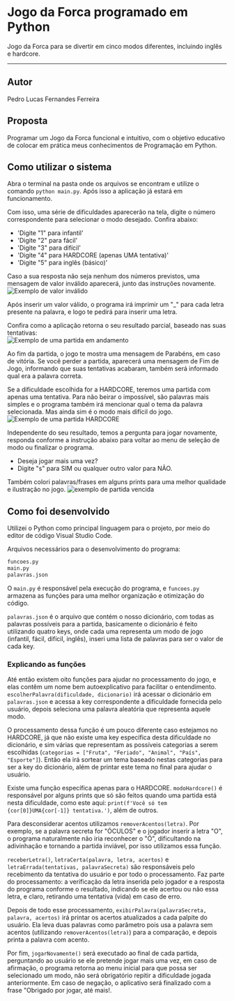 # Jogo da Forca programado em Python
Jogo da Forca para se divertir em cinco modos diferentes, incluindo inglês e hardcore.

***

## Autor
Pedro Lucas Fernandes Ferreira

## Proposta
Programar um Jogo da Forca funcional e intuitivo, com o objetivo educativo de colocar em prática meus conhecimentos de Programação em Python.

## Como utilizar o sistema
Abra o terminal na pasta onde os arquivos se encontram e utilize o comando ``python main.py``. Após isso a aplicação já estará em funcionamento.

Com isso, uma série de dificuldades aparecerão na tela, digite o número correspondente para selecionar o modo desejado. Confira abaixo:
- 'Digite "1" para infantil'
- 'Digite "2" para fácil'
- 'Digite "3" para difícil'
- 'Digite "4" para HARDCORE (apenas UMA tentativa)'
- 'Digite "5" para inglês (básico)'

Caso a sua resposta não seja nenhum dos números previstos, uma mensagem de valor inválido aparecerá, junto das instruções novamente. <br>
![Exemplo de valor inválido](https://i.imgur.com/yStVuDV.png)

Após inserir um valor válido, o programa irá imprimir um "_" para cada letra presente na palavra, e logo te pedirá para inserir uma letra.

Confira como a aplicação retorna o seu resultado parcial, baseado nas suas tentativas: <br>
![Exemplo de uma partida em andamento](https://i.imgur.com/YEtMJhP.png)

Ao fim da partida, o jogo te mostra uma mensagem de Parabéns, em caso de vitória. Se você perder a partida, aparecerá uma mensagem de Fim de Jogo, informando que suas tentativas acabaram, também será informado qual era a palavra correta.

Se a dificuldade escolhida for a HARDCORE, teremos uma partida com apenas uma tentativa. Para não beirar o impossível, são palavras mais simples e o programa também irá mencionar qual o tema da palavra selecionada. Mas ainda sim é o modo mais difícil do jogo.
![Exemplo de uma partida HARDCORE](https://i.imgur.com/I7VQXlv.png)

Independente do seu resultado, temos a pergunta para jogar novamente, responda conforme a instrução abaixo para voltar ao menu de seleção de modo ou finalizar o programa.
- Deseja jogar mais uma vez?
- Digite "s" para SIM ou qualquer outro valor para NÃO.

Também colori palavras/frases em alguns prints para uma melhor qualidade e ilustração no jogo.
![exemplo de partida vencida](https://i.imgur.com/jgRC5LF.png)

## Como foi desenvolvido
Utilizei o Python como principal linguagem para o projeto, por meio do editor de código Visual Studio Code.

Arquivos necessários para o desenvolvimento do programa:
```bash
funcoes.py
main.py
palavras.json
```

O ``main.py`` é responsável pela execução do programa, e ``funcoes.py`` armazena as funções para uma melhor organização e otimização do código.

``palavras.json`` é o arquivo que contém o nosso dicionário, com todas as palavras possíveis para a partida, basicamente o dicionário é feito utilizando quatro keys, onde cada uma representa um modo de jogo (infantil, fácil, difícil, inglês), inseri uma lista de palavras para ser o valor de cada key.

### Explicando as funções
Até então existem oito funções para ajudar no processamento do jogo, e elas contêm um nome bem autoexplicativo para facilitar o entendimento. ``escolherPalavra(dificuldade, dicionario)`` irá acessar o dicionário em ``palavras.json`` e acessa a key correspondente a dificuldade fornecida pelo usuário, depois seleciona uma palavra aleatória que representa aquele modo.

O processamento dessa função é um pouco diferente caso estejamos no HARDCORE, já que não existe uma key específica desta dificuldade no dicionário, e sim várias que representam as possíveis categorias a serem escolhidas (``categorias = ["Fruta", "Feriado", "Animal", "País", "Esporte"]``). Então ela irá sortear um tema baseado nestas categorias para ser a key do dicionário, além de printar este tema no final para ajudar o usuário.

Existe uma função específica apenas para o HARDCORE. ``modoHardcore()`` é responsável por alguns prints que só são feitos quando uma partida está nesta dificuldade, como este aqui: ``print(f'Você só tem {cor[0]}UMA{cor[-1]} tentativa.')``, além de outros.

Para desconsiderar acentos utilizamos ``removerAcentos(letra)``. Por exemplo, se a palavra secreta for "ÓCULOS" e o jogador inserir a letra "O", o programa naturalmente não iria reconhecer o "Ó", dificultando na adivinhação e tornando a partida inviável, por isso utilizamos essa função.

``receberLetra()``, ``letraCerta(palavra, letra, acertos)`` e ``letraErrada(tentativas, palavraSecreta)`` são responsáveis pelo recebimento da tentativa do usuário e por todo o processamento. Faz parte do processamento: a verificação da letra inserida pelo jogador e a resposta do programa conforme o resultado, indicando se ele acertou ou não essa letra, e claro, retirando uma tentativa (vida) em caso de erro.

Depois de todo esse processamento, ``exibirPalavra(palavraSecreta, palavra, acertos)`` irá printar os acertos atualizados a cada palpite do usuário. Ela leva duas palavras como parâmetro pois usa a palavra sem acentos (utilizando ``removerAcentos(letra)``) para a comparação, e depois printa a palavra com acento.

Por fim, ``jogarNovamente()`` será executado ao final de cada partida, perguntando ao usuário se ele pretende jogar mais uma vez, em caso de afirmação, o programa retorna ao menu inicial para que possa ser selecionado um modo, não será obrigatório repitir a dificuldade jogada anteriormente. Em caso de negação, o aplicativo será finalizado com a frase "Obrigado por jogar, até mais!.
